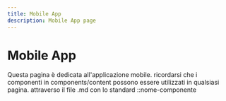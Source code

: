 ```yaml
---
title: Mobile App
description: Mobile App page
---
```

# Mobile App

Questa pagina è dedicata all'applicazione mobile. 
ricordarsi che i componenti in components/content possono essere utilizzati in qualsiasi pagina. attraverso il file .md 
con lo standard ::nome-componente